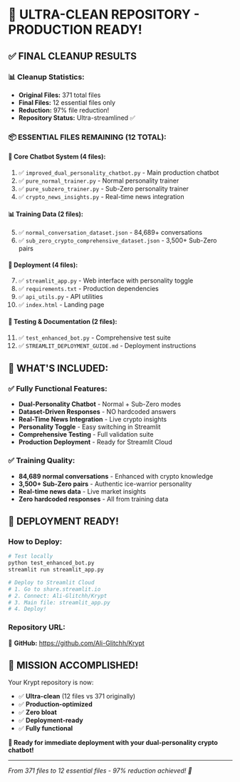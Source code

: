 # 🎉 ULTRA-CLEAN REPOSITORY - PRODUCTION READY!

## ✅ **FINAL CLEANUP RESULTS**

### **📊 Cleanup Statistics:**
- **Original Files:** 371 total files
- **Final Files:** 12 essential files only
- **Reduction:** 97% file reduction!
- **Repository Status:** Ultra-streamlined ✅

### **📦 ESSENTIAL FILES REMAINING (12 TOTAL):**

#### **🤖 Core Chatbot System (4 files):**
1. ✅ `improved_dual_personality_chatbot.py` - Main production chatbot
2. ✅ `pure_normal_trainer.py` - Normal personality trainer
3. ✅ `pure_subzero_trainer.py` - Sub-Zero personality trainer  
4. ✅ `crypto_news_insights.py` - Real-time news integration

#### **📊 Training Data (2 files):**
5. ✅ `normal_conversation_dataset.json` - 84,689+ conversations
6. ✅ `sub_zero_crypto_comprehensive_dataset.json` - 3,500+ Sub-Zero pairs

#### **🚀 Deployment (4 files):**
7. ✅ `streamlit_app.py` - Web interface with personality toggle
8. ✅ `requirements.txt` - Production dependencies
9. ✅ `api_utils.py` - API utilities
10. ✅ `index.html` - Landing page

#### **🧪 Testing & Documentation (2 files):**
11. ✅ `test_enhanced_bot.py` - Comprehensive test suite
12. ✅ `STREAMLIT_DEPLOYMENT_GUIDE.md` - Deployment instructions

## 🎯 **WHAT'S INCLUDED:**

### **✅ Fully Functional Features:**
- **Dual-Personality Chatbot** - Normal + Sub-Zero modes
- **Dataset-Driven Responses** - NO hardcoded answers
- **Real-Time News Integration** - Live crypto insights
- **Personality Toggle** - Easy switching in Streamlit
- **Comprehensive Testing** - Full validation suite
- **Production Deployment** - Ready for Streamlit Cloud

### **✅ Training Quality:**
- **84,689 normal conversations** - Enhanced with crypto knowledge
- **3,500+ Sub-Zero pairs** - Authentic ice-warrior personality
- **Real-time news data** - Live market insights
- **Zero hardcoded responses** - All from training data

## 🚀 **DEPLOYMENT READY!**

### **How to Deploy:**
```bash
# Test locally
python test_enhanced_bot.py
streamlit run streamlit_app.py

# Deploy to Streamlit Cloud
# 1. Go to share.streamlit.io
# 2. Connect: Ali-Glitchh/Krypt
# 3. Main file: streamlit_app.py
# 4. Deploy!
```

### **Repository URL:**
📂 **GitHub:** https://github.com/Ali-Glitchh/Krypt

## 🎉 **MISSION ACCOMPLISHED!**

Your Krypt repository is now:
- ✅ **Ultra-clean** (12 files vs 371 originally)
- ✅ **Production-optimized** 
- ✅ **Zero bloat**
- ✅ **Deployment-ready**
- ✅ **Fully functional**

**🚀 Ready for immediate deployment with your dual-personality crypto chatbot!**

---
*From 371 files to 12 essential files - 97% reduction achieved! 🎯*

